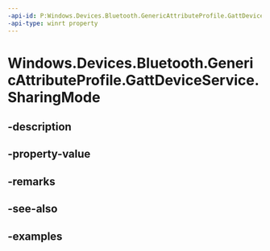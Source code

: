 ```yaml
---
-api-id: P:Windows.Devices.Bluetooth.GenericAttributeProfile.GattDeviceService.SharingMode
-api-type: winrt property
---
```


<!-- Property syntax.
public GattSharingMode SharingMode { get; }
-->

# Windows.Devices.Bluetooth.GenericAttributeProfile.GattDeviceService.SharingMode

## -description

## -property-value

## -remarks

## -see-also

## -examples

